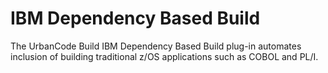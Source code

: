 
IBM Dependency Based Build
==========================

The UrbanCode Build IBM Dependency Based Build plug-in automates inclusion of building traditional z/OS applications such as COBOL and PL/I.
